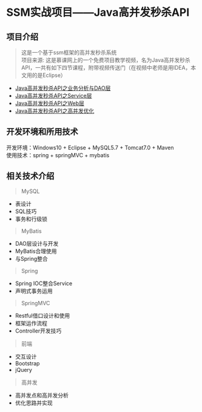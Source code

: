# SSM实战项目——Java高并发秒杀API
## 项目介绍
>这是一个基于ssm框架的高并发秒杀系统<br>
项目来源:
这是慕课网上的一个免费项目教学视频，名为Java高并发秒杀API，一共有如下四节课程，附带视频传送门（在视频中老师是用IDEA，本文用的是Eclipse）
* [Java高并发秒杀API之业务分析与DAO层](http://www.imooc.com/learn/587)
* [Java高并发秒杀API之Service层](http://www.imooc.com/learn/631)
* [Java高并发秒杀API之Web层](http://www.imooc.com/learn/630)
* [Java高并发秒杀API之高并发优化](http://www.imooc.com/learn/632)

## 开发环境和所用技术
开发环境：Windows10 + Eclipse + MySQL5.7 + Tomcat7.0 + Maven<br>
使用技术：spring + springMVC + mybatis

## 相关技术介绍
>MySQL

* 表设计
* SQL技巧
* 事务和行级锁

>MyBatis

* DAO层设计与开发
* MyBatis合理使用
* 与Spring整合

>Spring

* Spring IOC整合Service
* 声明式事务运用

>SpringMVC

* Restful借口设计和使用
* 框架运作流程
* Controller开发技巧

>前端

* 交互设计
* Bootstrap
* jQuery

>高并发

* 高并发点和高并发分析
* 优化思路并实现


